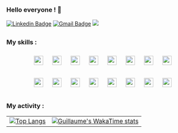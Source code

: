 ### Hello everyone ! 👋

<!--
**gdemerges/gdemerges** is a ✨ _special_ ✨ repository because its `README.md` (this file) appears on your GitHub profile.

Here are some ideas to get you started:

- 🔭 I’m currently working on ...
- 🌱 I’m currently learning ...
- 👯 I’m looking to collaborate on ...
- 🤔 I’m looking for help with ...
- 💬 Ask me about ...
- 📫 How to reach me: ...
- 😄 Pronouns: ...
- ⚡ Fun fact: ...
-->

[![Linkedin Badge](https://img.shields.io/badge/-LinkedIn-0077B5?style=flat&logo=Linkedin&logoColor=white&link=https://www.linkedin.com/in/guillaume-demerges/)](https://www.linkedin.com/in/guillaume-demerges/) [![Gmail Badge](https://img.shields.io/badge/-Email-c14438?style=flat&logo=Gmail&logoColor=white&link=mailto:guillaume.demerges@protonmail.com)](mailto:guillaume.demerges@protonmail.com) ![](https://komarev.com/ghpvc/?username=gdemerges)

<h2></h2>

### My skills :

<p align="center">
  <img src="https://img.shields.io/badge/Python-3776AB?style=flat&logo=python&logoColor=white" style="height: 24px; width: auto; margin: 10px;">
  <img src="https://img.shields.io/badge/Pandas-150458?style=flat&logo=pandas&logoColor=white" style="height: 24px; width: auto; margin: 10px;">
  <img src="https://img.shields.io/badge/TensorFlow-FF6F00?style=flat&logo=TensorFlow&logoColor=white" style="height: 24px; width: auto; margin: 10px;">
  <img src="https://img.shields.io/badge/Matplotlib-263238?style=flat&logo=DataVisualization&logoColor=white" style="height: 24px; width: auto; margin: 10px;">
  <img src="https://img.shields.io/badge/Plotly-used-3F4F75.svg" style="height: 24px; width: auto; margin: 10px;">
  <img src="https://img.shields.io/badge/scikit_learn-F7931E?style=flat&logo=scikit-learn&logoColor=white" style="height: 24px; width: auto; margin: 10px;">
  <img src="https://img.shields.io/badge/Scrapy-used-417598.svg" style="height: 24px; width: auto; margin: 10px;">
  <img src="https://img.shields.io/badge/Flask-used-000000.svg" style="height: 24px; width: auto; margin: 10px;">
</p>
<p align="center">
  <img src="https://img.shields.io/badge/SQL-4479A1?style=flat&logo=MySQL&logoColor=white" style="height: 24px; width: auto; margin: 10px;">
  <img src="https://img.shields.io/badge/PostgreSQL-used-336791.svg" style="height: 24px; width: auto; margin: 10px;">
  <img src="https://img.shields.io/badge/MongoDB-47A248?style=flat&logo=mongodb&logoColor=white" style="height: 24px; width: auto; margin: 10px;">
  <img src="https://img.shields.io/badge/Power_BI-F2C811?style=flat&logo=powerbi&logoColor=black" style="height: 24px; width: auto; margin: 10px;">
  <img src="https://img.shields.io/badge/Tableau-E97627?style=flat&logo=Tableau&logoColor=white" style="height: 24px; width: auto; margin: 10px;">
  <img src="https://img.shields.io/badge/Azure-0089D6?style=flat&logo=microsoftazure&logoColor=white" style="height: 24px; width: auto; margin: 10px;">
  <img src="https://img.shields.io/badge/Docker-2496ED?style=flat&logo=docker&logoColor=white" style="height: 24px; width: auto; margin: 10px;">
  <img src="https://img.shields.io/badge/Git-F05032?style=flat&logo=git&logoColor=white" style="height: 24px; width: auto; margin: 10px;">
</p>
<h2></h2>

### My activity :
|               |               |
| ------------- | ------------- |
| [![Top Langs](https://github-readme-stats.vercel.app/api/top-langs/?username=gdemerges)](https://github.com/gdemerges/github-readme-stats) | [![Guillaume's WakaTime stats](https://github-readme-stats.vercel.app/api/wakatime?username=gdemerges)](https://github.com/gdemerges/github-readme-stats) |
